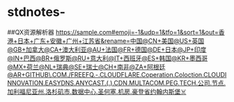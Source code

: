 # stdnotes-

##QX资源解析器
https://sample.com#emoji=-1&udp=1&tfo=1&sort=1&out=香港+日本+广东+安徽+广州+江苏省&rename=中国@CN+美国@US+英国@GB+加拿大@CA+澳大利亚@AU+法国@FR+德国@DE+日本@JP+印度@IN+巴西@BR+俄罗斯@RU+意大利@IT+西班牙@ES+韩国@KR+墨西哥@MX+荷兰@NL+瑞典@SE+瑞士@CH+南非@ZA+阿根廷@AR+GITHUB\.COM./FREEFQ.-.CLOUDFLARE.Coperation.Coloction.CLOUDINNOVATION.EASYDNS.ANYCAST.(.).CDN.MULTACOM.PEG.TECH.公司.节点.加利福尼亚州.洛杉矶市.数据中心.圣何塞.机房.豪登省约翰内斯堡☠️